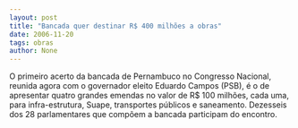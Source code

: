 ```yaml
---
layout: post
title: "Bancada quer destinar R$ 400 milhões a obras"
date: 2006-11-20
tags: obras
author: None
---
```

O primeiro acerto da bancada de Pernambuco no Congresso Nacional, reunida agora com o governador eleito Eduardo Campos (PSB), é o de apresentar quatro grandes emendas no valor de R$ 100 milhões, cada uma, para infra-estrutura, Suape, transportes públicos e saneamento.
Dezesseis dos 28 parlamentares que compõem a bancada participam do encontro. 
